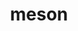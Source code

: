 ---
title: "meson"
layout: cache
categories: [package, v0.18.1]
meta: {"versions": ["0.62.1"], "compilers": ["gcc@=7.3.1", "gcc@=7.5.0"], "oss": ["amzn2", "ubuntu18.04"], "platforms": ["linux"], "targets": ["aarch64", "graviton2", "x86_64", "x86_64_v3", "x86_64_v4"], "stacks": ["aws-ahug", "aws-ahug-aarch64", "aws-isc", "aws-isc-aarch64", "data-vis-sdk", "e4s", "radiuss", "root", "tutorial"], "num_specs": 7, "num_specs_by_stack": {"data-vis-sdk": 1, "root": 7, "aws-isc-aarch64": 2, "aws-ahug-aarch64": 2, "aws-isc": 2, "aws-ahug": 2, "radiuss": 1, "tutorial": 1, "e4s": 1}}
spec_details: [{"hash": "4ctgt46qlhpnfmkcbxuoyug2zmidrbyu", "compiler": "gcc@=7.5.0", "versions": ["0.62.1"], "os": "ubuntu18.04", "platform": "linux", "target": "x86_64", "variants": ["patches=aa6c50d"], "stacks": ["data-vis-sdk", "root"], "size": "-", "tarball": "https://binaries.spack.io/v0.18.1/build_cache/linux-ubuntu18.04-x86_64/gcc-7.5.0/meson-0.62.1/linux-ubuntu18.04-x86_64-gcc-7.5.0-meson-0.62.1-4ctgt46qlhpnfmkcbxuoyug2zmidrbyu.spack"}, {"hash": "rxvo7wku7ediib6yig6mpmxr37b2dwjj", "compiler": "gcc@=7.3.1", "versions": ["0.62.1"], "os": "amzn2", "platform": "linux", "target": "graviton2", "variants": ["patches=aa6c50d"], "stacks": ["aws-isc-aarch64", "root", "aws-ahug-aarch64"], "size": "-", "tarball": "https://binaries.spack.io/v0.18.1/build_cache/linux-amzn2-graviton2/gcc-7.3.1/meson-0.62.1/linux-amzn2-graviton2-gcc-7.3.1-meson-0.62.1-rxvo7wku7ediib6yig6mpmxr37b2dwjj.spack"}, {"hash": "hvzghrbl476dhlteevq2zz4e25xdrwgf", "compiler": "gcc@=7.3.1", "versions": ["0.62.1"], "os": "amzn2", "platform": "linux", "target": "x86_64_v4", "variants": ["patches=aa6c50d"], "stacks": ["aws-isc", "aws-ahug", "root"], "size": "-", "tarball": "https://binaries.spack.io/v0.18.1/build_cache/linux-amzn2-x86_64_v4/gcc-7.3.1/meson-0.62.1/linux-amzn2-x86_64_v4-gcc-7.3.1-meson-0.62.1-hvzghrbl476dhlteevq2zz4e25xdrwgf.spack"}, {"hash": "7tn7o7ajjilxoh4cccmczqqwghpmxbyd", "compiler": "gcc@=7.5.0", "versions": ["0.62.1"], "os": "ubuntu18.04", "platform": "linux", "target": "x86_64", "variants": ["patches=aa6c50d"], "stacks": ["radiuss", "root", "tutorial"], "size": "-", "tarball": "https://binaries.spack.io/v0.18.1/build_cache/linux-ubuntu18.04-x86_64/gcc-7.5.0/meson-0.62.1/linux-ubuntu18.04-x86_64-gcc-7.5.0-meson-0.62.1-7tn7o7ajjilxoh4cccmczqqwghpmxbyd.spack"}, {"hash": "ztryt4sffdhc3bp66kiyfzk3utaelud2", "compiler": "gcc@=7.3.1", "versions": ["0.62.1"], "os": "amzn2", "platform": "linux", "target": "aarch64", "variants": ["patches=aa6c50d"], "stacks": ["aws-isc-aarch64", "root", "aws-ahug-aarch64"], "size": "-", "tarball": "https://binaries.spack.io/v0.18.1/build_cache/linux-amzn2-aarch64/gcc-7.3.1/meson-0.62.1/linux-amzn2-aarch64-gcc-7.3.1-meson-0.62.1-ztryt4sffdhc3bp66kiyfzk3utaelud2.spack"}, {"hash": "bdamqz72euorpqliozuvdeikvib75a2p", "compiler": "gcc@=7.3.1", "versions": ["0.62.1"], "os": "amzn2", "platform": "linux", "target": "x86_64_v3", "variants": ["patches=aa6c50d"], "stacks": ["aws-isc", "aws-ahug", "root"], "size": "-", "tarball": "https://binaries.spack.io/v0.18.1/build_cache/linux-amzn2-x86_64_v3/gcc-7.3.1/meson-0.62.1/linux-amzn2-x86_64_v3-gcc-7.3.1-meson-0.62.1-bdamqz72euorpqliozuvdeikvib75a2p.spack"}, {"hash": "644g2e3wh2qcrcg7hrl5c5weyf2prjxc", "compiler": "gcc@=7.5.0", "versions": ["0.62.1"], "os": "ubuntu18.04", "platform": "linux", "target": "x86_64", "variants": ["patches=aa6c50d"], "stacks": ["root", "e4s"], "size": "-", "tarball": "https://binaries.spack.io/v0.18.1/build_cache/linux-ubuntu18.04-x86_64/gcc-7.5.0/meson-0.62.1/linux-ubuntu18.04-x86_64-gcc-7.5.0-meson-0.62.1-644g2e3wh2qcrcg7hrl5c5weyf2prjxc.spack"}]
---